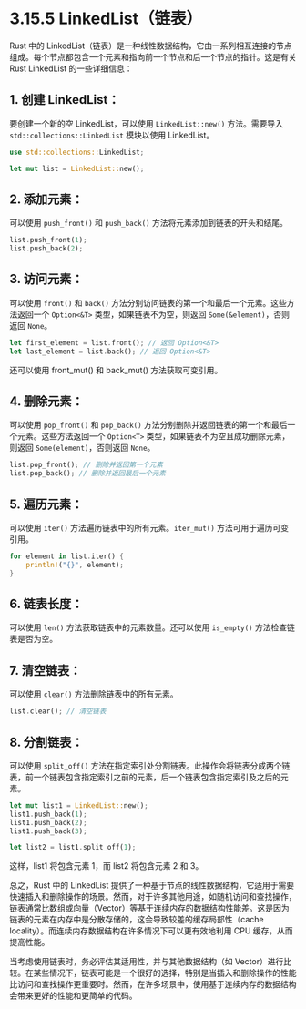 
# 3.15.5 LinkedList（链表）

Rust 中的 LinkedList（链表）是一种线性数据结构，它由一系列相互连接的节点组成。每个节点都包含一个元素和指向前一个节点和后一个节点的指针。这是有关 Rust LinkedList 的一些详细信息：

## 1. 创建 LinkedList：

要创建一个新的空 LinkedList，可以使用 `LinkedList::new()` 方法。需要导入 `std::collections::LinkedList` 模块以使用 LinkedList。

```rust
use std::collections::LinkedList;

let mut list = LinkedList::new();
```

## 2. 添加元素：

可以使用 `push_front()` 和 `push_back()` 方法将元素添加到链表的开头和结尾。

```rust
list.push_front(1);
list.push_back(2);
```

## 3. 访问元素：

可以使用 `front()` 和 `back()` 方法分别访问链表的第一个和最后一个元素。这些方法返回一个 `Option<&T>` 类型，如果链表不为空，则返回 `Some(&element)`，否则返回 `None`。

```rust
let first_element = list.front(); // 返回 Option<&T>
let last_element = list.back(); // 返回 Option<&T>
```

还可以使用 front_mut() 和 back_mut() 方法获取可变引用。

## 4. 删除元素：

可以使用 `pop_front()` 和 `pop_back()` 方法分别删除并返回链表的第一个和最后一个元素。这些方法返回一个 `Option<T>` 类型，如果链表不为空且成功删除元素，则返回 `Some(element)`，否则返回 `None`。

```rust
list.pop_front(); // 删除并返回第一个元素
list.pop_back(); // 删除并返回最后一个元素
```

## 5. 遍历元素：

可以使用 `iter()` 方法遍历链表中的所有元素。`iter_mut()` 方法可用于遍历可变引用。

```rust
for element in list.iter() {
    println!("{}", element);
}
```

## 6. 链表长度：

可以使用 `len()` 方法获取链表中的元素数量。还可以使用 `is_empty()` 方法检查链表是否为空。

## 7. 清空链表：

可以使用 `clear()` 方法删除链表中的所有元素。

```rust
list.clear(); // 清空链表
```

## 8. 分割链表：

可以使用 `split_off()` 方法在指定索引处分割链表。此操作会将链表分成两个链表，前一个链表包含指定索引之前的元素，后一个链表包含指定索引及之后的元素。

```rust
let mut list1 = LinkedList::new();
list1.push_back(1);
list1.push_back(2);
list1.push_back(3);

let list2 = list1.split_off(1);
```

这样，list1 将包含元素 1，而 list2 将包含元素 2 和 3。

总之，Rust 中的 LinkedList 提供了一种基于节点的线性数据结构，它适用于需要快速插入和删除操作的场景。然而，对于许多其他用途，如随机访问和查找操作，链表通常比数组或向量（Vector）等基于连续内存的数据结构性能差。这是因为链表的元素在内存中是分散存储的，这会导致较差的缓存局部性（cache locality）。而连续内存数据结构在许多情况下可以更有效地利用 CPU 缓存，从而提高性能。

当考虑使用链表时，务必评估其适用性，并与其他数据结构（如 Vector）进行比较。在某些情况下，链表可能是一个很好的选择，特别是当插入和删除操作的性能比访问和查找操作更重要时。然而，在许多场景中，使用基于连续内存的数据结构会带来更好的性能和更简单的代码。
